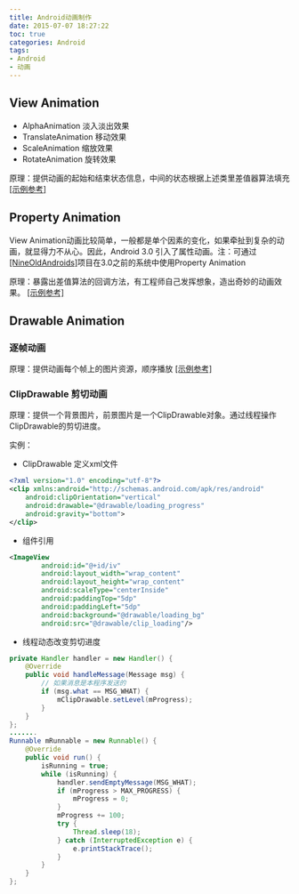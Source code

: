 ```yaml
---
title: Android动画制作
date: 2015-07-07 18:27:22
toc: true
categories: Android
tags:
- Android
- 动画
---
```


## View Animation

- AlphaAnimation 淡入淡出效果
- TranslateAnimation 移动效果
- ScaleAnimation 缩放效果
- RotateAnimation 旋转效果

原理：提供动画的起始和结束状态信息，中间的状态根据上述类里差值器算法填充
[[示例参考]](http://www.cnblogs.com/angeldevil/archive/2011/12/02/2271096.html)

## Property Animation

View Animation动画比较简单，一般都是单个因素的变化，如果牵扯到复杂的动画，就显得力不从心。因此，Android 3.0 引入了属性动画。注：可通过[[NineOldAndroids]](http://nineoldandroids.com/)项目在3.0之前的系统中使用Property Animation

原理：暴露出差值算法的回调方法，有工程师自己发挥想象，造出奇妙的动画效果。
[[示例参考]](http://www.cnblogs.com/angeldevil/archive/2011/12/02/2271096.html)

## Drawable Animation

### 逐帧动画

原理：提供动画每个帧上的图片资源，顺序播放
[[示例参考]](http://www.cnblogs.com/angeldevil/archive/2011/12/02/2271096.html)

### ClipDrawable 剪切动画

原理：提供一个背景图片，前景图片是一个ClipDrawable对象。通过线程操作ClipDrawable的剪切进度。

实例：

- ClipDrawable 定义xml文件
 
~~~XML
<?xml version="1.0" encoding="utf-8"?>
<clip xmlns:android="http://schemas.android.com/apk/res/android"
    android:clipOrientation="vertical"
    android:drawable="@drawable/loading_progress"
    android:gravity="bottom">
</clip>
~~~

- 组件引用

~~~ XML
<ImageView
        android:id="@+id/iv"
        android:layout_width="wrap_content"
        android:layout_height="wrap_content"
        android:scaleType="centerInside"
        android:paddingTop="5dp"
        android:paddingLeft="5dp"
        android:background="@drawable/loading_bg"
        android:src="@drawable/clip_loading"/>
~~~

- 线程动态改变剪切进度

``` Java
private Handler handler = new Handler() {
	@Override
    public void handleMessage(Message msg) {
	    // 如果消息是本程序发送的
        if (msg.what == MSG_WHAT) {
            mClipDrawable.setLevel(mProgress);
        }
    }
};
.......
Runnable mRunnable = new Runnable() {
	@Override
    public void run() {
        isRunning = true;
        while (isRunning) {
            handler.sendEmptyMessage(MSG_WHAT);
            if (mProgress > MAX_PROGRESS) {
                mProgress = 0;
            }
            mProgress += 100;
            try {
                Thread.sleep(18);
            } catch (InterruptedException e) {
                e.printStackTrace();
            }
        }
    }
};
```
